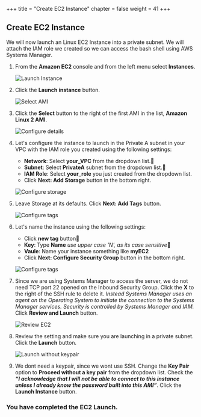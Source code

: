 +++
title = "Create EC2 Instance"
chapter = false
weight = 41
+++

## Create EC2 Instance
We will now launch an Linux EC2 Instance into a private subnet. We will attach the IAM role we created so we can access the bash shell using AWS Systems Manager.


1. From the **Amazon EC2** console and from the left menu select **Instances**.

    ![Launch Instance](/images/ec2-launchinstance.png)

1. Click the **Launch instance** button.

    ![Select AMI](/images/ec2-selectami.png)
1. Click the **Select** button to the right of the first AMI in the list, **Amazon Linux 2 AMI**.

    ![Configure details](/images/ec2-details.png)
1. Let's configure the instance to launch in the Private A subnet in your VPC with the IAM role you created using the following settings:
    - **Network**: Select **your_VPC** from the dropdown list.
    - **Subnet**: Select **PrivateA** subnet from the dropdown list.
    - **IAM Role**: Select **your_role** you just created from the dropdown list.
    - Click **Next: Add Storage** button in the bottom right.

    ![Configure storage](/images/ec2-storage.png)
1. Leave Storage at its defaults. Click **Next: Add Tags** button.
 
    ![Configure tags](/images/ec2-tags.png)
1. Let's name the instance using the following settings:
    - Click **new tag** button
    - **Key**: Type **Name** _use upper case 'N', as its case sensitive_
    - **Vaule**: Name your instance something like **myEC2**
    - Click **Next: Configure Security Group** button in the bottom right.

    ![Configure tags](/images/ec2-securitygroup.png)
1. Since we are using Systems Manager to access the server, we do not need TCP port 22 opened on the  Inbound Security Group.
Click the **X** to the right of the SSH rule to delete it.
_Instead Systems Manager uses an agent on the Operating System to initiate the connection to the Systems Manager services. Security is controlled by Systems Manager and IAM._ Click **Review and Launch** button.

    ![Review EC2](/images/ec2-review.png)
1. Review the setting and make sure you are launching in a private subnet. Click the **Launch** button.

    ![Launch without keypair](/images/ec2-keypair.png)
1. We dont need a keypair, since we wont use SSH. Change the **Key Pair** option to **Proceed without a key pair** from the dropdown list.
Check the **_“I acknowledge that I will not be able to connect to this instance unless I already know the password built into this AMI”_**. Click the **Launch Instance** button.


### You have completed the EC2 Launch. ###
